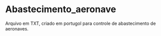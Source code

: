 # Abastecimento_aeronave
Arquivo em TXT, criado em portugol para controle de abastecimento de aeronaves.
